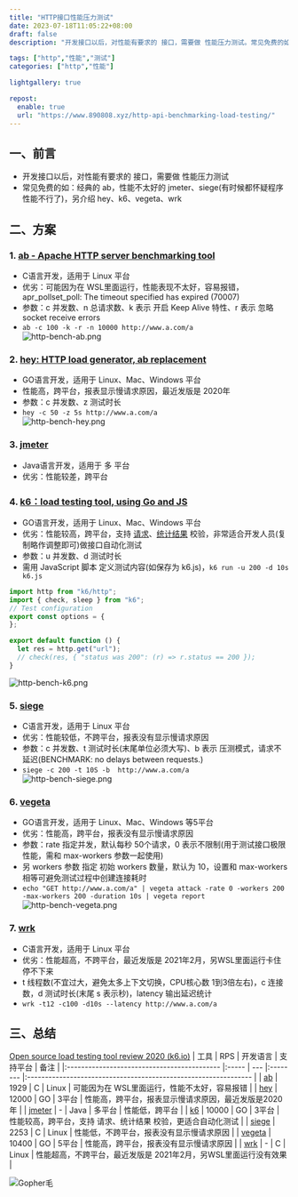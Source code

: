 ```yaml
---
title: "HTTP接口性能压力测试"
date: 2023-07-18T11:05:22+08:00
draft: false
description: "开发接口以后，对性能有要求的 接口，需要做 性能压力测试。常见免费的如：经典的 ab，性能不太好的 jmeter、siege(有时候都怀疑程序性能不行了)，另介绍 hey、k6、vegeta、wrk"

tags: ["http","性能","测试"]
categories: ["http","性能"]

lightgallery: true

repost:
  enable: true
  url: "https://www.890808.xyz/http-api-benchmarking-load-testing/"
---
```


<!--more-->

## 一、前言
- 开发接口以后，对性能有要求的 接口，需要做 性能压力测试
- 常见免费的如：经典的 ab，性能不太好的 jmeter、siege(有时候都怀疑程序性能不行了)，另介绍 hey、k6、vegeta、wrk

## 二、方案
### 1. [ab - Apache HTTP server benchmarking tool](https://httpd.apache.org/docs/2.4/programs/ab.html)
- C语言开发，适用于 Linux 平台
- 优劣：可能因为在 WSL里面运行，性能表现不太好，容易报错，apr_pollset_poll: The timeout specified has expired (70007)
- 参数：c 并发数、n 总请求数、k 表示 开启 Keep Alive 特性、r 表示 忽略 socket receive errors
- `ab -c 100 -k -r -n 10000 http://www.a.com/a`  
![http-bench-ab.png](https://img.890808.xyz/file/javalover123/2023/07/http-bench-ab.png)

### 2. [hey: HTTP load generator, ab replacement](https://github.com/rakyll/hey)
- GO语言开发，适用于 Linux、Mac、Windows 平台
- 性能高，跨平台，报表显示慢请求原因，最近发版是 2020年
- 参数：c 并发数、z 测试时长
- `hey -c 50 -z 5s http://www.a.com/a`  
![http-bench-hey.png](https://img.890808.xyz/file/javalover123/2023/07/http-bench-hey.png)

### 3. [jmeter](https://github.com/apache/jmeter)
- Java语言开发，适用于 多 平台
- 优劣：性能较差，跨平台  

### 4. [k6：load testing tool, using Go and JS](https://github.com/grafana/k6)
- GO语言开发，适用于 Linux、Mac、Windows 平台
- 优劣：性能较高，跨平台，支持 [请求](https://k6.io/docs/using-k6/checks/)、[统计结果](https://k6.io/docs/using-k6/thresholds/) 校验，非常适合开发人员(复制略作调整即可)做接口自动化测试
- 参数：u 并发数、d 测试时长
- 需用 JavaScript 脚本 定义测试内容(如保存为 k6.js)，`k6 run -u 200 -d 10s k6.js`  
```javascript
import http from "k6/http";
import { check, sleep } from "k6";
// Test configuration
export const options = {
};

export default function () {
  let res = http.get("url");
  // check(res, { "status was 200": (r) => r.status == 200 });
}
```
  
![http-bench-k6.png](https://img.890808.xyz/file/javalover123/2023/07/http-bench-k6.png)

### 5. [siege](https://github.com/JoeDog/siege)
- C语言开发，适用于 Linux 平台
- 优劣：性能较低，不跨平台，报表没有显示慢请求原因
- 参数：c 并发数、t 测试时长(末尾单位必须大写)、b 表示 压测模式，请求不延迟(BENCHMARK: no delays between requests.)
- `siege -c 200 -t 10S -b  http://www.a.com/a`  
![http-bench-siege.png](https://img.890808.xyz/file/javalover123/2023/07/http-bench-siege.png)

### 6. [vegeta](https://github.com/tsenart/vegeta)
- GO语言开发，适用于 Linux、Mac、Windows 等5平台
- 优劣：性能高，跨平台，报表没有显示慢请求原因
- 参数：rate  指定并发，默认每秒 50个请求，0 表示不限制(用于测试接口极限性能，需和 max-workers 参数一起使用)
- 另 workers 参数 指定 初始 workers 数量，默认为 10，设置和 max-workers 相等可避免测试过程中创建连接耗时
- `echo "GET http://www.a.com/a" | vegeta attack -rate 0 -workers 200 -max-workers 200 -duration 10s | vegeta report`  
![http-bench-vegeta.png](https://img.890808.xyz/file/javalover123/2023/07/http-bench-vegeta.png)

### 7. [wrk](https://github.com/wg/wrk)
- C语言开发，适用于 Linux 平台
- 优劣：性能超高，不跨平台，最近发版是 2021年2月，另WSL里面运行卡住停不下来
- t 线程数(不宜过大，避免太多上下文切换，CPU核心数 1到3倍左右)，c 连接数，d 测试时长(末尾 s 表示秒)，latency 输出延迟统计
- `wrk -t12 -c100 -d10s --latency http://www.a.com/a`  

## 三、总结
[Open source load testing tool review 2020 (k6.io)](https://k6.io/blog/comparing-best-open-source-load-testing-tools/#end-summary)
| 工具                                        | RPS   | 开发语言 | 支持平台 | 备注                                                            |
|:------------------------------------------- |:----- | --- |:-------- |:--------------------------------------------------------------- |
| [ab](https://httpd.apache.org/docs/2.4/programs/ab.html) | 1929  |   C  | Linux    | 可能因为在 WSL里面运行，性能不太好，容易报错                    |
| [hey](https://github.com/rakyll/hey)        | 12000 |  GO   | 3平台    | 性能高，跨平台，报表显示慢请求原因，最近发版是2020年            |
| [jmeter](https://github.com/apache/jmeter)  | - |  Java  | 多平台    | 性能低，跨平台    |
| [k6](https://github.com/grafana/k6)         | 10000 |  GO  | 3平台    | 性能较高，跨平台，支持 请求、统计结果 校验，更适合自动化测试    |
| [siege](https://github.com/JoeDog/siege)    | 2253  |  C   | Linux    | 性能低，不跨平台，报表没有显示慢请求原因                        |
| [vegeta](https://github.com/tsenart/vegeta) | 10400 |  GO   | 5平台    | 性能高，跨平台，报表没有显示慢请求原因                          |
| [wrk](https://github.com/wg/wrk)            | -     |   C  | Linux    | 性能超高，不跨平台，最近发版是 2021年2月，另WSL里面运行没有效果 |


![Gopher毛](https://blog.huchao.vip/picx-images-hosting/blog/%E5%85%AC%E4%BC%97%E5%8F%B7.58h8ppzfbd.webp)
